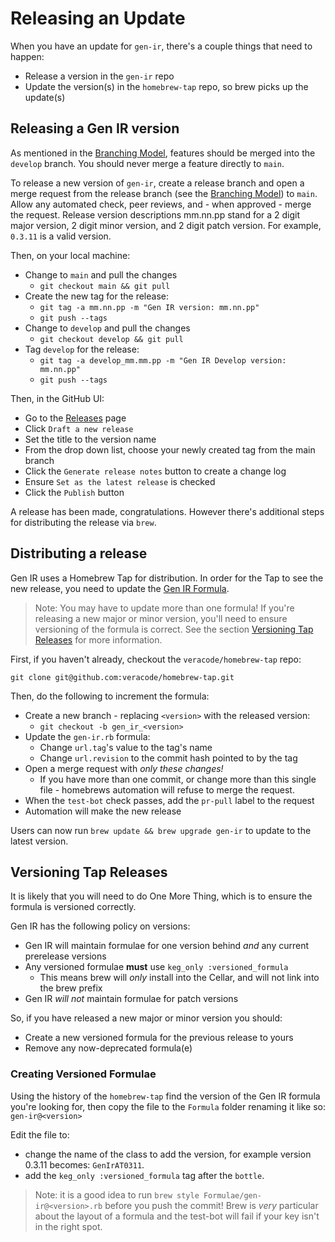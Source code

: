 # Releasing an Update

When you have an update for `gen-ir`, there's a couple things that need to happen:

- Release a version in the `gen-ir` repo
- Update the version(s) in the `homebrew-tap` repo, so brew picks up the update(s)

## Releasing a Gen IR version

As mentioned in the [Branching Model](branching_model.md), features should be merged into the `develop` branch. You should never merge a feature directly to `main`.

To release a new version of `gen-ir`, create a release branch and open a merge request from the release branch (see the [Branching Model](branching_model.md)) to `main`. Allow any automated check, peer reviews, and - when approved - merge the request.  Release version descriptions mm.nn.pp stand for a 2 digit major version, 2 digit minor version, and 2 digit patch version. For example, `0.3.11` is a valid version.

Then, on your local machine:

- Change to `main` and pull the changes
  - `git checkout main && git pull`
- Create the new tag for the release:
  - `git tag -a mm.nn.pp -m "Gen IR version: mm.nn.pp"`
  - `git push --tags`
- Change to `develop` and pull the changes
  - `git checkout develop && git pull`
- Tag `develop` for the release:
  - `git tag -a develop_mm.mm.pp -m "Gen IR Develop version: mm.nn.pp"`
  - `git push --tags`

Then, in the GitHub UI:

- Go to the [Releases](https://github.com/veracode/gen-ir/releases) page
- Click `Draft a new release`
- Set the title to the version name
- From the drop down list, choose your newly created tag from the main branch
- Click the `Generate release notes` button to create a change log
- Ensure `Set as the latest release` is checked
- Click the `Publish` button

A release has been made, congratulations. However there's additional steps for distributing the release via `brew`.

## Distributing a release

Gen IR uses a Homebrew Tap for distribution. In order for the Tap to see the new release, you need to update the [Gen IR Formula](https://github.com/veracode/homebrew-tap/blob/main/Formula/gen-ir.rb).

> Note: You may have to update more than one formula! If you're releasing a new major or minor version, you'll need to ensure versioning of the formula is correct. See the section [Versioning Tap Releases](#versioning-tap-releases) for more information.

First, if you haven't already, checkout the `veracode/homebrew-tap` repo:

```shell
git clone git@github.com:veracode/homebrew-tap.git
```

Then, do the following to increment the formula:

- Create a new branch - replacing `<version>` with the released version:
  - `git checkout -b gen_ir_<version>`
- Update the `gen-ir.rb` formula:
  - Change `url.tag`'s value to the tag's name
  - Change `url.revision` to the commit hash pointed to by the tag
- Open a merge request with _only these changes!_
  - If you have more than one commit, or change more than this single file - homebrews automation will refuse to merge the request.
- When the `test-bot` check passes, add the `pr-pull` label to the request
- Automation will make the new release

Users can now run `brew update && brew upgrade gen-ir` to update to the latest version.

## Versioning Tap Releases

It is likely that you will need to do One More Thing, which is to ensure the formula is versioned correctly.

Gen IR has the following policy on versions:

- Gen IR will maintain formulae for one version behind _and_ any current prerelease versions
- Any versioned formulae **must** use `keg_only :versioned_formula`
  - This means brew will _only_ install into the Cellar, and will not link into the brew prefix
- Gen IR _will not_ maintain formulae for patch versions

So, if you have released a new major or minor version you should:

- Create a new versioned formula for the previous release to yours
- Remove any now-deprecated formula(e)

### Creating Versioned Formulae

Using the history of the `homebrew-tap` find the version of the Gen IR formula you're looking for, then copy the file to the `Formula` folder renaming it like so: `gen-ir@<version>`

Edit the file to:

- change the name of the class to add the version, for example version 0.3.11 becomes: `GenIrAT0311`.
- add the `keg_only :versioned_formula` tag after the `bottle`.

> Note: it is a good idea to run `brew style Formulae/gen-ir@<version>.rb` before you push the commit! Brew is _very_ particular about the layout of a formula and the test-bot will fail if your key isn't in the right spot.

